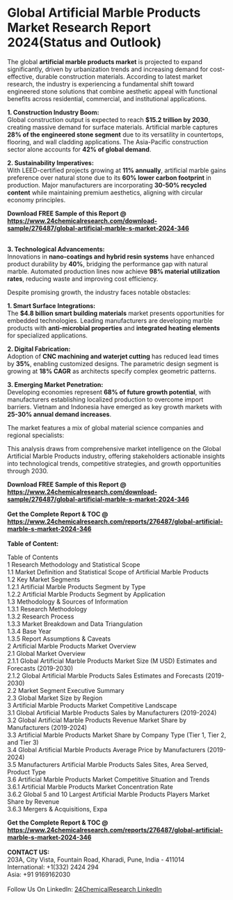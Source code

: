 <h1>Global Artificial Marble Products Market Research Report 2024(Status and Outlook)</h1><p>The global <strong>artificial marble products market</strong> is projected to expand significantly, driven by urbanization trends and increasing demand for cost-effective, durable construction materials. According to latest market research, the industry is experiencing a fundamental shift toward engineered stone solutions that combine aesthetic appeal with functional benefits across residential, commercial, and institutional applications.</p><p><strong>1. Construction Industry Boom:</strong><br>
Global construction output is expected to reach <strong>$15.2 trillion by 2030</strong>, creating massive demand for surface materials. Artificial marble captures <strong>28% of the engineered stone segment</strong> due to its versatility in countertops, flooring, and wall cladding applications. The Asia-Pacific construction sector alone accounts for <strong>42% of global demand</strong>.</p><p><strong>2. Sustainability Imperatives:</strong><br>
With LEED-certified projects growing at <strong>11% annually</strong>, artificial marble gains preference over natural stone due to its <strong>60% lower carbon footprint</strong> in production. Major manufacturers are incorporating <strong>30-50% recycled content</strong> while maintaining premium aesthetics, aligning with circular economy principles.</p><div><b>Download FREE Sample of this Report @ 
            <a href="https://www.24chemicalresearch.com/download-sample/276487/global-artificial-marble-s-market-2024-346">
            https://www.24chemicalresearch.com/download-sample/276487/global-artificial-marble-s-market-2024-346</a></b></div><br><p><strong>3. Technological Advancements:</strong><br>
Innovations in <strong>nano-coatings and hybrid resin systems</strong> have enhanced product durability by <strong>40%</strong>, bridging the performance gap with natural marble. Automated production lines now achieve <strong>98% material utilization rates</strong>, reducing waste and improving cost efficiency.</p><p>Despite promising growth, the industry faces notable obstacles:</p><p><strong>1. Smart Surface Integrations:</strong><br>
The <strong>$4.8 billion smart building materials</strong> market presents opportunities for embedded technologies. Leading manufacturers are developing marble products with <strong>anti-microbial properties</strong> and <strong>integrated heating elements</strong> for specialized applications.</p><p><strong>2. Digital Fabrication:</strong><br>
Adoption of <strong>CNC machining and waterjet cutting</strong> has reduced lead times by <strong>35%</strong>, enabling customized designs. The parametric design segment is growing at <strong>18% CAGR</strong> as architects specify complex geometric patterns.</p><p><strong>3. Emerging Market Penetration:</strong><br>
Developing economies represent <strong>68% of future growth potential</strong>, with manufacturers establishing localized production to overcome import barriers. Vietnam and Indonesia have emerged as key growth markets with <strong>25-30% annual demand increases</strong>.</p><p>The market features a mix of global material science companies and regional specialists:</p><p>This analysis draws from comprehensive market intelligence on the Global Artificial Marble Products industry, offering stakeholders actionable insights into technological trends, competitive strategies, and growth opportunities through 2030.</p><div><b>Download FREE Sample of this Report @ 
            <a href="https://www.24chemicalresearch.com/download-sample/276487/global-artificial-marble-s-market-2024-346">
            https://www.24chemicalresearch.com/download-sample/276487/global-artificial-marble-s-market-2024-346</a></b></div><br><div><b>Get the Complete Report & TOC @ 
            <a href="https://www.24chemicalresearch.com/reports/276487/global-artificial-marble-s-market-2024-346">
            https://www.24chemicalresearch.com/reports/276487/global-artificial-marble-s-market-2024-346</a></b></div><br>
            <b>Table of Content:</b><p>Table of Contents<br />
1 Research Methodology and Statistical Scope<br />
1.1 Market Definition and Statistical Scope of Artificial Marble Products<br />
1.2 Key Market Segments<br />
1.2.1 Artificial Marble Products Segment by Type<br />
1.2.2 Artificial Marble Products Segment by Application<br />
1.3 Methodology & Sources of Information<br />
1.3.1 Research Methodology<br />
1.3.2 Research Process<br />
1.3.3 Market Breakdown and Data Triangulation<br />
1.3.4 Base Year<br />
1.3.5 Report Assumptions & Caveats<br />
2 Artificial Marble Products Market Overview<br />
2.1 Global Market Overview<br />
2.1.1 Global Artificial Marble Products Market Size (M USD) Estimates and Forecasts (2019-2030)<br />
2.1.2 Global Artificial Marble Products Sales Estimates and Forecasts (2019-2030)<br />
2.2 Market Segment Executive Summary<br />
2.3 Global Market Size by Region<br />
3 Artificial Marble Products Market Competitive Landscape<br />
3.1 Global Artificial Marble Products Sales by Manufacturers (2019-2024)<br />
3.2 Global Artificial Marble Products Revenue Market Share by Manufacturers (2019-2024)<br />
3.3 Artificial Marble Products Market Share by Company Type (Tier 1, Tier 2, and Tier 3)<br />
3.4 Global Artificial Marble Products Average Price by Manufacturers (2019-2024)<br />
3.5 Manufacturers Artificial Marble Products Sales Sites, Area Served, Product Type<br />
3.6 Artificial Marble Products Market Competitive Situation and Trends<br />
3.6.1 Artificial Marble Products Market Concentration Rate<br />
3.6.2 Global 5 and 10 Largest Artificial Marble Products Players Market Share by Revenue<br />
3.6.3 Mergers & Acquisitions, Expa</p><div><b>Get the Complete Report & TOC @ 
            <a href="https://www.24chemicalresearch.com/reports/276487/global-artificial-marble-s-market-2024-346">
            https://www.24chemicalresearch.com/reports/276487/global-artificial-marble-s-market-2024-346</a></b></div><br><b>CONTACT US:</b><br>
            203A, City Vista, Fountain Road, Kharadi, Pune, India - 411014<br>
            International: +1(332) 2424 294<br>
            Asia: +91 9169162030 <br><br>
            Follow Us On LinkedIn: <a href="https://www.linkedin.com/company/24chemicalresearch/">24ChemicalResearch LinkedIn</a>